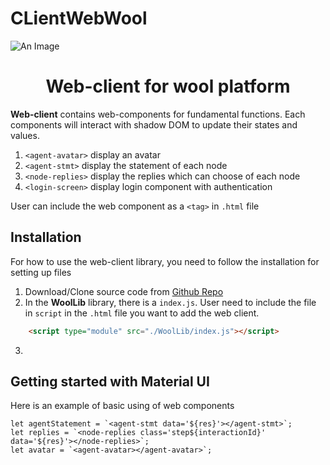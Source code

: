 # CLientWebWool
![An Image](https://www.woolplatform.eu/img/wool-logo.png)

<h1 align="center">Web-client for wool platform</h1>

**Web-client** contains web-components for fundamental functions. Each components will interact with shadow DOM to update their states and values.

1. `<agent-avatar>` display an avatar
2. `<agent-stmt>` display the statement of each node
3. `<node-replies>` display the replies which can choose of each node
4. `<login-screen>` display login component with authentication

User can include the web component as a `<tag>` in `.html` file

## Installation

For how to use the web-client library, you need to follow the installation for setting up files

1. Download/Clone source code from [Github Repo](https://github.com/ramen-IceBear/CLientWebWool)
2. In the **WoolLib** library, there is a `index.js`. User need to include the file in `script` in the `.html` file you want to add the web client.

```html
    <script type="module" src="./WoolLib/index.js"></script>
```

3. 

## Getting started with Material UI

Here is an example of basic using of web components

```
let agentStatement = `<agent-stmt data='${res}'></agent-stmt>`;
let replies = `<node-replies class='step${interactionId}' data='${res}'></node-replies>`;
let avatar = `<agent-avatar></agent-avatar>`; 
```
